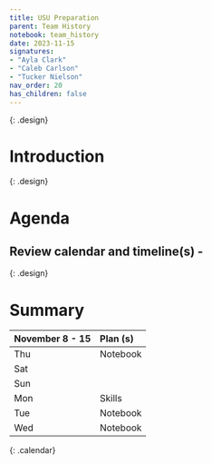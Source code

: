 ```yaml
---
title: USU Preparation 
parent: Team History
notebook: team_history
date: 2023-11-15
signatures:
- "Ayla Clark"
- "Caleb Carlson"
- "Tucker Nielson"
nav_order: 20
has_children: false
---
```


{: .design}
# Introduction 

{: .design}
# Agenda 

## Review calendar and timeline(s) -

{: .design}
# Summary

| November 8 - 15  | Plan (s) |
|:---|:---|
| Thu | Notebook |
| Sat |  |
| Sun |  |
| Mon | Skills |
| Tue | Notebook |
| Wed | Notebook |
{: .calendar}

